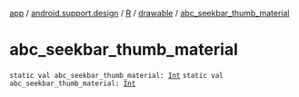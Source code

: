 [app](../../../index.md) / [android.support.design](../../index.md) / [R](../index.md) / [drawable](index.md) / [abc_seekbar_thumb_material](./abc_seekbar_thumb_material.md)

# abc_seekbar_thumb_material

`static val abc_seekbar_thumb_material: `[`Int`](https://kotlinlang.org/api/latest/jvm/stdlib/kotlin/-int/index.html)
`static val abc_seekbar_thumb_material: `[`Int`](https://kotlinlang.org/api/latest/jvm/stdlib/kotlin/-int/index.html)